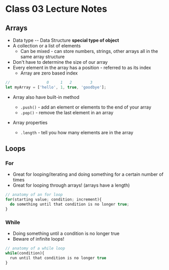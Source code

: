 # Class 03 Lecture Notes

## Arrays

- Data type -- Data Structure **special type of object**
- A collection or a list of elements
  - Can be mixed - can store numbers, strings, other arrays all in the same array structure
- Don't have to determine the size of our array
- Every element in the array has a position - referred to as its index
  - Array are zero based index

```js
//                0     1   2        3
let myArray = ['hello', 1, true, 'goodbye'];
```

- Array also have built-in method
  - `.push()` - add an element or elements to the end of your array
  - `.pop()` - remove the last element in an array

- Array properties
  - `.length` - tell you how many elements are in the array

## Loops

### For

- Great for looping/iterating and doing something for a certain number of times
- Great for looping through arrays! (arrays have a length)

```javascript
// anatomy of an for loop
for(starting value; condition; increment){
  do something until that condition is no longer true;
}
```

### While

- Doing something until a condition is no longer true
- Beware of infinite loops!

```javascript
// anatomy of a while loop
while(condition){
  run until that condition is no longer true
}
```
